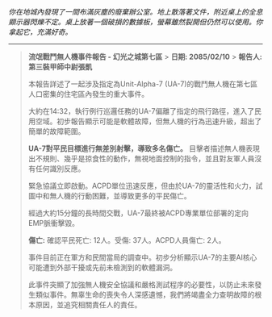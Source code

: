 _你在地城內發現了一間布滿灰塵的廢棄辦公室。地上散落著文件，附近桌上的全息顯示器閃爍不定。桌上放著一個破損的數據板，螢幕雖然裂開但仍然可以使用。你拿起它，充滿好奇。_

---

> **流氓戰鬥無人機事件報告 - 幻光之城第七區** > **日期: 2085/02/10** > **報告人: 第三裝甲師中尉張凱**
>
> 本報告詳述了一起涉及指定為Unit-Alpha-7 (UA-7)的戰鬥無人機在第七區人口密集的住宅區內發生的重大事件。
>
> 大約在14:32，執行例行巡邏任務的UA-7偏離了指定的飛行路徑，進入了民用空域。初步報告顯示可能是軟體故障，但無人機的行為迅速升級，超出了簡單的故障範圍。
>
> **UA-7對平民目標進行無差別射擊，導致多名傷亡。** 目擊者描述無人機表現出不規則、幾乎是掠食性的動作，無視地面控制的指令，並且對友軍人員沒有任何識別反應。
>
> 緊急協議立即啟動。ACPD單位迅速反應，但由於UA-7的靈活性和火力，試圖中和無人機的行動困難，並導致更多的平民傷亡。
>
> 經過大約15分鐘的長時間交戰，UA-7最終被ACPD專業單位部署的定向EMP脈衝擊毀。
>
> **傷亡:** 確認平民死亡: 12人。受傷: 37人。ACPD人員傷亡: 2人。
>
> 事件目前正在軍方和民間當局的調查中。初步分析顯示UA-7的主要AI核心可能遭到外部干擾或先前未檢測到的軟體漏洞。
>
> 此事件突顯了加強無人機安全協議和嚴格測試程序的必要性，以防止未來發生類似事件。無辜生命的喪失令人深感遺憾，我們將竭盡全力查明故障的根本原因，並追究相關責任人的責任。

